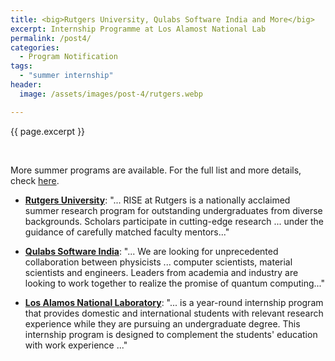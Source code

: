 ```yaml
---
title: <big>Rutgers University, Qulabs Software India and More</big>
excerpt: Internship Programme at Los Alamost National Lab
permalink: /post4/
categories:
  - Program Notification
tags:
  - "summer internship"
header:
  image: /assets/images/post-4/rutgers.webp

---
```


<span class="excerpt">{{ page.excerpt }}</span>

<br>

More summer programs are available. For the full list and more details, check [here](/summer/). 

- [**Rutgers University**](https://bit.ly/3Hf9dxG): "... RISE at Rutgers is a nationally acclaimed summer research program for outstanding undergraduates from diverse backgrounds. Scholars participate in cutting-edge research ... under the guidance of carefully matched faculty mentors..."

- [**Qulabs Software India**](https://bit.ly/3g959TO): "... We are looking for unprecedented collaboration between physicists ... computer scientists, material scientists and engineers. Leaders from academia and industry are looking to work together to realize the promise of quantum computing..."

- [**Los Alamos National Laboratory**](https://bit.ly/3g959TO): "... is a year-round internship program that provides domestic and international students with relevant research experience while they are pursuing an undergraduate degree. This internship program is designed to complement the students' education with work experience ..."
